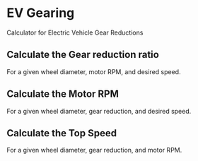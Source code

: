 # EV Gearing
Calculator for Electric Vehicle Gear Reductions

## Calculate the Gear reduction ratio
For a given wheel diameter, motor RPM, and desired speed.

## Calculate the Motor RPM
For a given wheel diameter, gear reduction, and desired speed.

## Calculate the Top Speed
For a given wheel diameter, gear reduction, and motor RPM.
